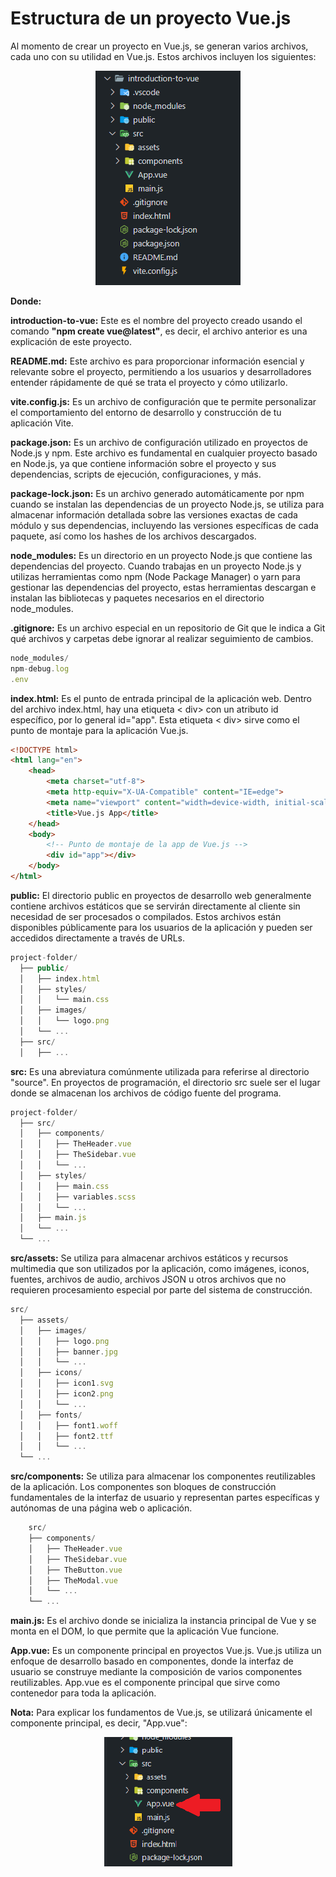 # Estructura de un proyecto Vue.js

Al momento de crear un proyecto en Vue.js, se generan varios archivos, cada uno con su utilidad en Vue.js. Estos archivos incluyen los siguientes:

<center>

!["Image of the structure of a vue project"](../Fundamentals/images/structure-of-a-vue-project.PNG)

</center>

**Donde:**

**introduction-to-vue:** Este es el nombre del proyecto creado usando el comando **"npm create vue@latest"**, es decir, el archivo anterior es una explicación de este proyecto.

**README.md:** Este archivo es para proporcionar información esencial y relevante sobre el proyecto, permitiendo a los usuarios y desarrolladores entender rápidamente de qué se trata el proyecto y cómo utilizarlo.

**vite.config.js:** Es un archivo de configuración que te permite personalizar el comportamiento del entorno de desarrollo y construcción de tu aplicación Vite.

**package.json:** Es un archivo de configuración utilizado en proyectos de Node.js y npm. Este archivo es fundamental en cualquier proyecto basado en Node.js, ya que contiene información sobre el proyecto y sus dependencias, scripts de ejecución, configuraciones, y más.

**package-lock.json:** Es un archivo generado automáticamente por npm cuando se instalan las dependencias de un proyecto Node.js, se utiliza para almacenar información detallada sobre las versiones exactas de cada módulo y sus dependencias, incluyendo las versiones específicas de cada paquete, así como los hashes de los archivos descargados.

**node_modules:** Es un directorio en un proyecto Node.js que contiene las dependencias del proyecto. Cuando trabajas en un proyecto Node.js y utilizas herramientas como npm (Node Package Manager) o yarn para gestionar las dependencias del proyecto, estas herramientas descargan e instalan las bibliotecas y paquetes necesarios en el directorio node_modules.

**.gitignore:** Es un archivo especial en un repositorio de Git que le indica a Git qué archivos y carpetas debe ignorar al realizar seguimiento de cambios.

```js
node_modules/
npm-debug.log
.env
```

**index.html:** Es el punto de entrada principal de la aplicación web. Dentro del archivo index.html, hay una etiqueta < div> con un atributo id específico, por lo general id="app". Esta etiqueta < div> sirve como el punto de montaje para la aplicación Vue.js.

```html
<!DOCTYPE html>
<html lang="en">
    <head>
        <meta charset="utf-8">
        <meta http-equiv="X-UA-Compatible" content="IE=edge">
        <meta name="viewport" content="width=device-width, initial-scale=1">
        <title>Vue.js App</title>
    </head>
    <body>
        <!-- Punto de montaje de la app de Vue.js -->
        <div id="app"></div>
    </body>
</html>
```

**public:** El directorio public en proyectos de desarrollo web generalmente contiene archivos estáticos que se servirán directamente al cliente sin necesidad de ser procesados o compilados. Estos archivos están disponibles públicamente para los usuarios de la aplicación y pueden ser accedidos directamente a través de URLs.

```js
project-folder/
  ├── public/
  │   ├── index.html
  │   ├── styles/
  │   │   └── main.css
  │   ├── images/
  │   │   └── logo.png
  │   └── ...
  ├── src/
  │   ├── ...
```

**src:** Es una abreviatura comúnmente utilizada para referirse al directorio "source". En proyectos de programación, el directorio src suele ser el lugar donde se almacenan los archivos de código fuente del programa.

```js
project-folder/
  ├── src/
  │   ├── components/
  │   │   ├── TheHeader.vue
  │   │   ├── TheSidebar.vue
  │   │   └── ...
  │   ├── styles/
  │   │   ├── main.css
  │   │   ├── variables.scss
  │   │   └── ...
  │   ├── main.js
  │   └── ...
  └── ...
```

**src/assets:** Se utiliza para almacenar archivos estáticos y recursos multimedia que son utilizados por la aplicación, como imágenes, iconos, fuentes, archivos de audio, archivos JSON u otros archivos que no requieren procesamiento especial por parte del sistema de construcción.

```js
src/
  ├── assets/
  │   ├── images/
  │   │   ├── logo.png
  │   │   ├── banner.jpg
  │   │   └── ...
  │   ├── icons/
  │   │   ├── icon1.svg
  │   │   ├── icon2.png
  │   │   └── ...
  │   ├── fonts/
  │   │   ├── font1.woff
  │   │   ├── font2.ttf
  │   │   └── ...
  └── ...
```

**src/components:** Se utiliza para almacenar los componentes reutilizables de la aplicación. Los componentes son bloques de construcción fundamentales de la interfaz de usuario y representan partes específicas y autónomas de una página web o aplicación.

```js
    src/
    ├── components/
    │   ├── TheHeader.vue
    │   ├── TheSidebar.vue
    │   ├── TheButton.vue
    │   ├── TheModal.vue
    │   └── ...
    └── ...
```

**main.js:**  Es el archivo donde se inicializa la instancia principal de Vue y se monta en el DOM, lo que permite que la aplicación Vue funcione.

**App.vue:** Es un componente principal en proyectos Vue.js. Vue.js utiliza un enfoque de desarrollo basado en componentes, donde la interfaz de usuario se construye mediante la composición de varios componentes reutilizables. App.vue es el componente principal que sirve como contenedor para toda la aplicación.

**Nota:** Para explicar los fundamentos de Vue.js, se utilizará únicamente el componente principal, es decir, "App.vue":

<center>

![Image about app.vue](./Images/file-to-work.png)

</center>